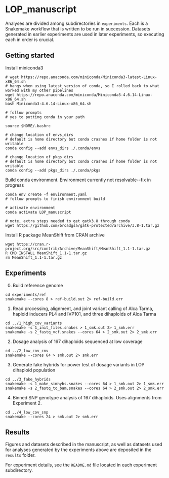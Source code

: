 # LOP_manuscript

Analyses are divided among subdirectories in ```experiments```.
Each is a Snakemake workflow that is written to be run in succession. Datasets generated
in earlier experiments are used in later experiments, so executing each in order is crucial.

## Getting started

Install miniconda3

```
# wget https://repo.anaconda.com/miniconda/Miniconda3-latest-Linux-x86_64.sh
# hangs when using latest version of conda, so I rolled back to what worked with my other pipelines
wget https://repo.anaconda.com/miniconda/Miniconda3-4.6.14-Linux-x86_64.sh
bash Miniconda3-4.6.14-Linux-x86_64.sh

# follow prompts
# yes to putting conda in your path

source $HOME/.bashrc

# change location of envs_dirs
# default is home directory but conda crashes if home folder is not writable
conda config --add envs_dirs ./.conda/envs

# change location of pkgs_dirs
# default is home directory but conda crashes if home folder is not writable
conda config --add pkgs_dirs ./.conda/pkgs
```

Build conda environment. Environment currently not resolvable--fix in progress

```
conda env create -f environment.yaml
# follow prompts to finish environment build

# activate environment
conda activate LOP_manuscript

# note, extra steps needed to get gatk3.8 through conda
wget https://github.com/broadgsa/gatk-protected/archive/3.8-1.tar.gz
```

Install R package MeanShift from CRAN archive

```
wget https://cran.r-project.org/src/contrib/Archive/MeanShift/MeanShift_1.1-1.tar.gz
R CMD INSTALL MeanShift_1.1-1.tar.gz
rm MeanShift_1.1-1.tar.gz
```

## Experiments

0. Build reference genome

```
cd experiments/ref
snakemake --cores 8 > ref-build.out 2> ref-build.err
```

1. Read processing, alignment, and joint variant calling of Alca Tarma, haploid inducers
PL4 and IVP101, and three dihaploids of Alca Tarma

```
cd ../1_high_cov_variants
snakemake -s 1_init_files.snakes > 1_smk.out 2> 1_smk.err
snakemake -s 2_fastq_vcf.snakes --cores 64 > 2_smk.out 2> 2_smk.err
```
 
2. Dosage analysis of 167 dihaploids sequenced at low coverage

```
cd ../2_low_cov_cnv
snakemake --cores 64 > smk.out 2> smk.err
```
 
3. Generate fake hybrids for power test of dosage variants in LOP dihaploid population

```
cd ../3_fake_hybrids
snakemake -s 1_make_simhybs.snakes --cores 64 > 1_smk.out 2> 1_smk.err
snakemake -s 2_fastq_to_bam.snakes --cores 64 > 2_smk.out 2> 2_smk.err
```

4. Binned SNP genotype analysis of 167 dihaploids. Uses alignments from Experiment 2.

```
cd ../4_low_cov_snp
snakemake --cores 24 > smk.out 2> smk.err
```

## Results

Figures and datasets described in the manuscript, as well as datasets used for analyses
generated by the experiments above are deposited in the ```results``` folder.

For experiment details, see the ```README.md``` file located in each experiment subdirectory.
